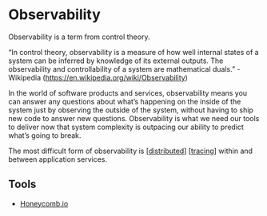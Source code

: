 # Observability

Observability is a term from control theory.

“In control theory, observability is a measure of how well internal states of a system can be inferred by knowledge of its external outputs. The observability and controllability of a system are mathematical duals.” - Wikipedia (https://en.wikipedia.org/wiki/Observability)

In the world of software products and services, observability means you can answer any questions about what’s happening on the inside of the system just by observing the outside of the system, without having to ship new code to answer new questions. Observability is what we need our tools to deliver now that system complexity is outpacing our ability to predict what’s going to break.

The most difficult form of observability is [[distributed]] [[tracing]] within and between application services.

## Tools

- [Honeycomb.io](https://www.honeycomb.io/)

[//begin]: # "Autogenerated link references for markdown compatibility"
[distributed]: ../cloud-computing/distributed "Distributed Systems"
[tracing]: ../software-engineering/tracing "Tracing"
[//end]: # "Autogenerated link references"
